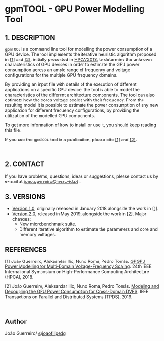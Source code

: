 # gpmTOOL - GPU Power Modelling Tool

## 1. DESCRIPTION

``gpmTOOL`` is a command line tool for modelling the power consumption of a GPU device. The tool implements the iterative heuristic algorithm proposed in [[1]](#references) and [[2]](#references), initially presented in [HPCA'2018](https://youtu.be/ppsPx6zaC0U), to determine the unknown characteristics of GPU devices in order to estimate the GPU power consumption across an ample range of frequency and voltage configurations for the multiple GPU frequency domains.

By providing an input file with details of the execution of different applications on a specific GPU device, the tool is able to model the characteristics of the different architecture components. The tool can also estimate how the cores voltage scales with their frequency. From the resulting model it is possible to estimate the power consumption of any new application for different frequency configurations, by providing the utilization of the modelled GPU components.

To get more information of how to install or use it, you should keep reading this file.

If you use the ``gpmTOOL`` tool in a publication, please cite [[1]](#references) and [[2]](#references).

<br/>

## 2. CONTACT

If you have problems, questions, ideas or suggestions, please contact us by e-mail at joao.guerreiro@inesc-id.pt .

## 3. VERSIONS

* [Version 1.0](https://github.com/hpc-ulisboa/gpupowermodel/tree/master/v1.0_HPCA2018), originally released in January 2018 alongside the work in [[1]](#references).
* [Version 2.0](https://github.com/hpc-ulisboa/gpupowermodel/tree/master/v2.0_TPDS2019), released in May 2019, alongside the work in [[2]](#references). Major changes:
    * New microbenchmark suite.
    * Different iterative algorithm to estimate the parameters and core and memory voltages.

## REFERENCES

[1] João Guerreiro, Aleksandar Ilic, Nuno Roma, Pedro Tomás. [GPGPU Power Modelling for Multi-Domain Voltage-Frequency Scaling](https://ieeexplore.ieee.org/abstract/document/8327055). 24th IEEE International Symposium on High-Performance Computing Architecture (HPCA), 2018.

[2] João Guerreiro, Aleksandar Ilic, Nuno Roma, Pedro Tomás. [Modeling and Decoupling the GPU Power Consumption for Cross-Domain DVFS](https://ieeexplore.ieee.org/abstract/document/8716300/).  IEEE Transactions on Parallel and Distributed Systems (TPDS), 2019.

<br/>

## Author
João Guerreiro/ [@joaofilipedg](https://github.com/joaofilipedg)
